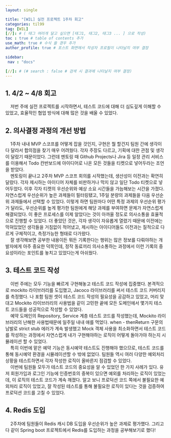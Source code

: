```yaml
---
layout: single

title: "[WIL] 실전 프로젝트 1주차 회고"
categories: til99
tag: [WIL]
[//]: # ( 태그 여러개 달고 싶으면 [태그1, 태그2, 태그3 ... ] 으로 작성)
toc : true # table of contents 추가
use_math: true # 수식 쓸 경우 추가
author_profile: true # 포스트 화면에서 작성자 프로필이 나타날지 여부 결정

sidebar:
 nav : "docs"

[//]: # (# search : false # 검색 시 결과에 나타날지 여부 결정)
---
```


## 1. 4/2 ~ 4/8 회고

&nbsp; &nbsp; 저번 주에 실전 프로젝트를 시작하면서, 테스트 코드에 대해 더 심도깊게 이해할 수 있었고, 효율적인 협업 방식에 대해 많은 것을 배울 수 있었다. 

## 2. 의사결정 과정의 개선 방법

&nbsp; &nbsp; 1주차 내내 MVP 스코프를 어떻게 잡을 것인지, 구현은 뭘 할건지 팀원 간에 생각이 다 달라서 합의점을 찾기 매우 어려웠다. 각자 주장도 다르고, 기획에 대한 관점 및 생각이 달랐기 때문이었다. 그런데 멘토링 때 Github Projects나 Jira 등 일정 관리 서비스를 이용해서 Todo 칸반보드에 아이디어로 나온 모든 것들을 티켓으로 넣어두라는 조언을 받았다.   
&nbsp; &nbsp; 멘토링이 끝나고 2주차 MVP 스코프 회의를 시작했는데, 생산성이 이전과는 확연히 달랐다. 각자 제시하는 아이디어 자체를 비판하거나 막지 않고 일단 Todo 티켓으로 넣어두었다. 이후 각자 티켓의 우선순위와 예상 소요 시간들을 가늠해보는 시간을 가졌다. 자연스럽게 우선순위가 높은 과제들이 필터링됐고, 1주일 분량의 과제들을 다음 우선순위 과제들에서 선택할 수 있었다. 이렇게 하면 팀원마다 어떤 특정 과제의 우선순위 평가가 달라도, 우선순위를 높게 평가한 팀원에게 해당 과제를 부여하면 문제가 자연스럽게 해결되었다. 이 좋은 프로세스를 이제 알았다는 것이 아까울 정도로 의사소통을 효율적으로 진행할 수 있었다. 더 좋았던 것은, 각자 생각이 자유롭게 열렸기 때문에 이전에는 막혀있었던 생각들을 거침없이 적어냈고, 제시하는 아이디어들도 이전과는 질적으로 다르게 구체적이고, 측정가능한 형태로 다가왔다.  
&nbsp; &nbsp; 잘 생각해보면 공부한 내용이든 뭐든 기록한다는 행위는 많은 정보를 다뤄야하는 개발자에게 아주 중요한 덕목인데, 정작 동료끼리 의사소통하는 과정에서 이런 기록의 중요성이라는 포인트를 놓치고 있었다는게 아쉬웠다.

## 3. 테스트 코드 작성

&nbsp; &nbsp; 이번 주에는 모두 기능을 빠르게 구현해놓고 테스트 코드 작성에 집중했다. 본격적으로 mockito 라이브러리를 도입했고, Jacoco 라이브러리를 써서 테스트 코드 커버리지를 측정했다. 나 포함 팀원 셋이 테스트 코드 작성의 필요성을 공감하고 있었고, 머리 맞대고 Mockito 라이브러리의 사용법을 같이 고민한 끝에 모든 도메인에서 몇가지 테스트 코드들을 성공적으로 작성할 수 있었다.   
&nbsp; &nbsp; 예약 도메인의 Repository, Service 계층 테스트 코드를 작성했는데, Mockito 라이브러리의 난해한 사용법때문에 일주일 내내 애를 먹었다. when - thenReturn 구문의 남발로 strict stub 에러가 계속 발생했고 Mock 객체 사용을 최소화하면서 테스트 코드를 작성하는 과정에서 자연스럽게 내가 구현해야하는 로직이 어떻게 돌아가야 하는지 시뮬레이션 할 수 있었다.  
&nbsp; &nbsp; 특히 이번에 맡은 예약 기능은 동시예약 테스트도 진행해야 했으므로, 테스트 코드를 통해 동시예약 환경을 시뮬레이션할 수 밖에 없었다. 팀원들 역시 여러 다양한 예외처리 상황을 테스트하면서 각자 작성한 로직이 올바른지 점검할 수 있었다.  
&nbsp; &nbsp; 이번에 팀원들 모두가 테스트 코드의 중요성을 알 수 있었던 한 가지 사례가 있다. 유저 회원가입과 로그인 기능에 인증번호의 중복이 있으면 예외를 처리하는 로직이 있었는데, 이 로직의 테스트 코드가 계속 깨졌다. 알고 보니 프로덕션 코드 쪽에서 불필요한 예외처리 로직이 있었고, 잘 작성된 테스트를 통해 불필요한 로직이 있다는 것을 검증하여 프로덕션 코드를 고칠 수 있었다.

## 4. Redis 도입
&nbsp; &nbsp; 2주차에 팀원들이 Redis 캐시 DB 도입을 우선순위가 높은 과제로 평가했다. 그리고 다 같이 Spring boot 프로젝트에서 Redis를 도입하는 과정을 공부해보기로 했다!


